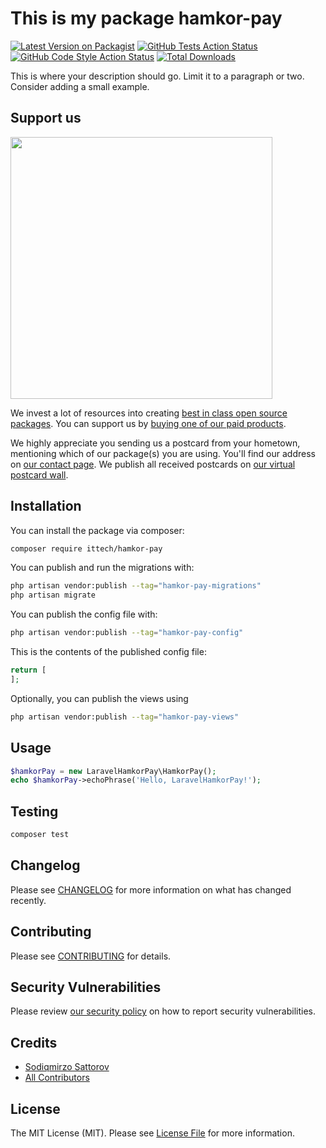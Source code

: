# This is my package hamkor-pay

[![Latest Version on Packagist](https://img.shields.io/packagist/v/ittech/hamkor-pay.svg?style=flat-square)](https://packagist.org/packages/ittech/hamkor-pay)
[![GitHub Tests Action Status](https://img.shields.io/github/actions/workflow/status/ittech/hamkor-pay/run-tests.yml?branch=main&label=tests&style=flat-square)](https://github.com/ittech/hamkor-pay/actions?query=workflow%3Arun-tests+branch%3Amain)
[![GitHub Code Style Action Status](https://img.shields.io/github/actions/workflow/status/ittech/hamkor-pay/fix-php-code-style-issues.yml?branch=main&label=code%20style&style=flat-square)](https://github.com/ittech/hamkor-pay/actions?query=workflow%3A"Fix+PHP+code+style+issues"+branch%3Amain)
[![Total Downloads](https://img.shields.io/packagist/dt/ittech/hamkor-pay.svg?style=flat-square)](https://packagist.org/packages/ittech/hamkor-pay)

This is where your description should go. Limit it to a paragraph or two. Consider adding a small example.

## Support us

[<img src="https://github-ads.s3.eu-central-1.amazonaws.com/hamkor-pay.jpg?t=1" width="419px" />](https://spatie.be/github-ad-click/hamkor-pay)

We invest a lot of resources into creating [best in class open source packages](https://spatie.be/open-source). You can support us by [buying one of our paid products](https://spatie.be/open-source/support-us).

We highly appreciate you sending us a postcard from your hometown, mentioning which of our package(s) you are using. You'll find our address on [our contact page](https://spatie.be/about-us). We publish all received postcards on [our virtual postcard wall](https://spatie.be/open-source/postcards).

## Installation

You can install the package via composer:

```bash
composer require ittech/hamkor-pay
```

You can publish and run the migrations with:

```bash
php artisan vendor:publish --tag="hamkor-pay-migrations"
php artisan migrate
```

You can publish the config file with:

```bash
php artisan vendor:publish --tag="hamkor-pay-config"
```

This is the contents of the published config file:

```php
return [
];
```

Optionally, you can publish the views using

```bash
php artisan vendor:publish --tag="hamkor-pay-views"
```

## Usage

```php
$hamkorPay = new LaravelHamkorPay\HamkorPay();
echo $hamkorPay->echoPhrase('Hello, LaravelHamkorPay!');
```

## Testing

```bash
composer test
```

## Changelog

Please see [CHANGELOG](CHANGELOG.md) for more information on what has changed recently.

## Contributing

Please see [CONTRIBUTING](CONTRIBUTING.md) for details.

## Security Vulnerabilities

Please review [our security policy](../../security/policy) on how to report security vulnerabilities.

## Credits

- [Sodiqmirzo Sattorov](https://github.com/Sodiqmirzo)
- [All Contributors](../../contributors)

## License

The MIT License (MIT). Please see [License File](LICENSE.md) for more information.
